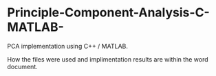 # Principle-Component-Analysis-C-MATLAB-
PCA implementation using C++ / MATLAB.

How the files were used and implimentation results are within the word document.
